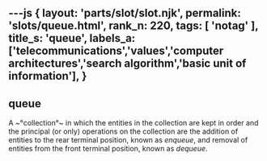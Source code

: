 ---js
{
  layout: 'parts/slot/slot.njk',
  permalink: 'slots/queue.html',
  rank_n: 220,
  tags: [ 'notag' ],
  title_s: 'queue',
  labels_a: ['telecommunications','values','computer architectures','search algorithm','basic unit of information'],
}
---
## queue

A ~°collection°~ in which the entities in the collection are kept in order and the principal (or only) operations on the collection are the addition of entities to the rear terminal position, known as <i>enqueue</i>, and removal of entities from the front terminal position, known as <i>dequeue</i>.

